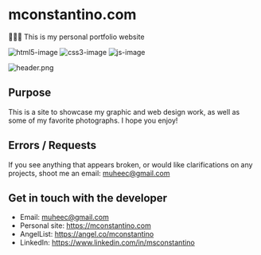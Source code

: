 # mconstantino.com

👨🏽‍💻 This is my personal portfolio website 

![html5-image]
![css3-image]
![js-image]


![header.png]



## Purpose

This is a site to showcase my graphic and web design work, as well as some of my favorite photographs. I hope you enjoy!



## Errors / Requests

If you see anything that appears broken, or would like clarifications on any projects, shoot me an email: muheec@gmail.com



## Get in touch with the developer
- Email: muheec@gmail.com
- Personal site: https://mconstantino.com
- AngelList: https://angel.co/mconstantino
- LinkedIn: https://www.linkedin.com/in/msconstantino


<!-- Markdown link & img dfn's -->
[html5-image]: https://img.shields.io/badge/-html5-orange
[css3-image]: https://img.shields.io/badge/-css3-blue
[js-image]: https://img.shields.io/badge/-javascript-yellow
[header.png]: https://mconstantino.com/meta.png
